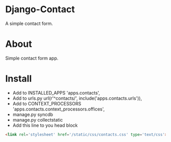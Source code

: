 # Django-Contact
A simple contact form.

# About
Simple contact form app.

# Install
* Add to INSTALLED_APPS 'apps.contacts',
* Add to urls.py url(r'^contacts/', include('apps.contacts.urls')),
* Add to CONTEXT_PROCESSORS 'apps.contacts.context_processors.offices',
* manage.py syncdb
* manage.py collectstatic
* Add this line to you head block

```html
<link rel='stylesheet' href='/static/css/contacts.css' type='text/css'>
```
